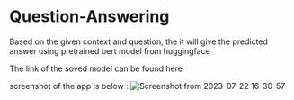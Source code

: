 # Question-Answering
Based on the given context and question, the it will give the predicted answer using pretrained bert model from huggingface

The link of the soved model can be found here

screenshot of the app is below :
![Screenshot from 2023-07-22 16-30-57](https://github.com/SANAT-01/Question-Answering/assets/94187960/ed1c53ad-e5c8-4c9d-808c-468062205528)
